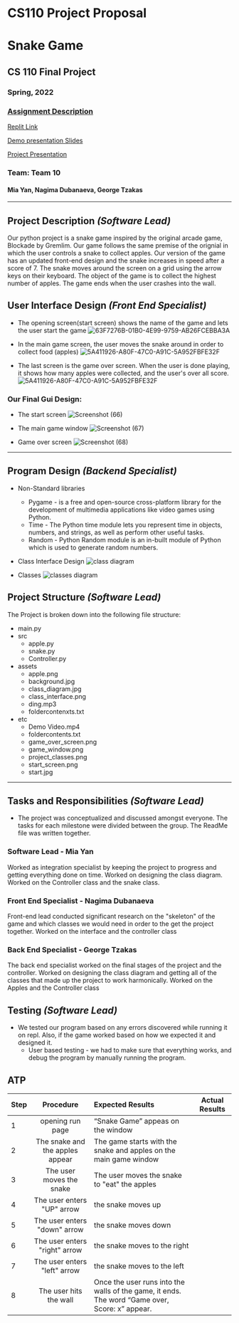 
# CS110 Project Proposal
# Snake Game
## CS 110 Final Project
### Spring, 2022
### [Assignment Description](https://docs.google.com/document/d/1H4R6yLL7som1lglyXWZ04RvTp_RvRFCCBn6sqv-82ps/edit#)

[Replit Link](https://replit.com/join/ikvdjlwjwx-miayan)

[Demo presentation Slides](https://docs.google.com/presentation/d/1hSJARIv3SzEI46V6bj2UHlwYIM3N_5MJ7r4KJDbfDiY/edit?usp=sharing
) 

[Project Presentation](https://drive.google.com/file/d/1WDqpaQxwekYXuxBDd5gJdE5GG7NhO9bS/view?usp=sharing)



### Team: Team 10
#### Mia Yan, Nagima Dubanaeva, George Tzakas

***

## Project Description *(Software Lead)*


Our python project is a snake game inspired by the original arcade game, Blockade by Gremlim. Our game follows the same premise of the orignial in which the user controls a snake to collect apples. Our version of the game has an updated front-end design and the snake increases in speed after a score of 7. The snake moves around the screen on a grid using the arrow keys on their keyboard. The object of the game is to collect the highest number of apples. The game ends when the user crashes into the wall.


## User Interface Design *(Front End Specialist)*
- The opening screen(start screen) shows the name of the game and lets the user start the game
![63F7276B-01B0-4E99-9759-AB26FCEBBA3A](https://user-images.githubusercontent.com/98920760/162537262-eab3614e-5c6e-420f-84cb-e9670aa5183a.JPEG)

- In the main game screen, the user moves the snake around in order to collect food (apples)
![5A411926-A80F-47C0-A91C-5A952FBFE32F](https://user-images.githubusercontent.com/98920760/162537424-2f64d017-6a28-40a9-ad28-f450da60c024.JPEG)

- The last screen is the game over screen. When the user is done playing, it shows how many apples were collected, and the user's over all score.
![5A411926-A80F-47C0-A91C-5A952FBFE32F](https://user-images.githubusercontent.com/98920760/162537424-2f64d017-6a28-40a9-ad28-f450da60c024.JPEG)
 

### Our Final Gui Design:
  
* The start screen
![Screenshot (66)](etc/start_screen.png)

* The main game window
  ![Screenshot (67)](etc/game_window.png)
* Game over screen
  ![Screenshot (68)](etc/game_over_screen.png)
  
***        

## Program Design *(Backend Specialist)*

* Non-Standard libraries
    * Pygame - is a free and open-source cross-platform library for the development of multimedia applications like video games using Python.
    * Time - The Python time module lets you represent time in objects, numbers, and strings, as well as perform other useful tasks.
    * Random - Python Random module is an in-built module of Python which is used to generate random numbers.
      
* Class Interface Design 
      ![class diagram](assets/class_interface.png)

* Classes
 ![classes diagram](assets/class_interface.png)
## Project Structure *(Software Lead)*

The Project is broken down into the following file structure:

* main.py
* src
    * apple.py
    * snake.py
    * Controller.py
* assets
    * apple.png
    * background.jpg
    * class_diagram.jpg
    * class_interface.png
    * ding.mp3
    * foldercontenxts.txt
* etc
    * Demo Video.mp4
    * foldercontents.txt
    * game_over_screen.png
    * game_window.png
    * project_classes.png
    * start_screen.png
    * start.jpg

***

## Tasks and Responsibilities *(Software Lead)*

   * The project was conceptualized and discussed amongst everyone. The tasks for each milestone were divided between the group. The ReadMe file was written together.

### Software Lead - Mia Yan

Worked as integration specialist by keeping the project to progress and getting everything done on time. Worked on designing the class diagram. Worked on the Controller class and the snake class.

### Front End Specialist - Nagima Dubanaeva

Front-end lead conducted significant research on the "skeleton" of the game and which classes we would need in order to the get the project together. Worked on the interface and the controller class 

### Back End Specialist - George Tzakas

The back end specialist worked on the final stages of the project and the controller. Worked on designing the class diagram and getting all of the classes that made up the project to work harmonically. Worked on the Apples and the Controller class

## Testing *(Software Lead)*

- We tested our program based on any errors discovered while running it on repl. Also, if the game worked based on how we expected it and designed  it. 
    * User based testing - we had to make sure that everything works, and debug the program by manually running the program.   

## ATP

| Step                  | Procedure     | Expected Results  | Actual Results |
| ----------------------|:-------------:|:-----------------| -------------- |
|  1  | opening run page  |   “Snake Game” appeas on the window   |          |
|  2  | The snake and the apples appear| The game starts with the snake and apples on the main game window |                |
|  3  | The user moves the snake | The user moves the snake to "eat" the apples |                 |
|  4  | The user enters "UP" arrow  | the snake moves up |                 |
|  5  | The user enters "down" arrow  | the snake moves down |                 |
|  6  | The user enters "right" arrow  | the snake moves to the right |                 |
|  7  | The user enters "left" arrow  | the snake moves to the left |                 |
|  8  | The user hits the wall   | Once the user runs into the walls of the game, it ends. The word “Game over, Score: x” appear.|      |
 
